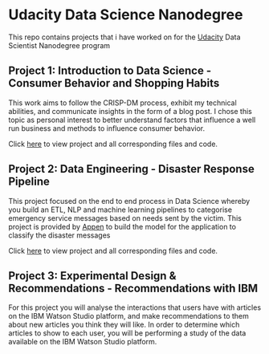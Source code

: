 # Udacity Data Science Nanodegree
This repo contains projects that i have worked on for the [Udacity](https://www.udacity.com/) Data Scientist Nanodegree program



## Project 1: Introduction to Data Science - Consumer Behavior and Shopping Habits

This work aims to follow the CRISP-DM process, exhibit my technical abilities, and communicate insights in the form of a blog post.
 I chose this topic as personal interest to better understand factors that influence a well run business and methods to influence consumer behavior.

 Click [here](Project1/README.md) to view project and all corresponding files and code.

## Project 2: Data Engineering - Disaster Response Pipeline

This project focused on the end to end process in Data Science whereby you build an ETL, NLP and machine learning pipelines to categorise emergency service messages based on needs sent by the victim.
This project is provided by [Appen](https://appen.com/) to build the model for the application to classify the disaster messages

Click [here](Project2/README.md) to view project and all corresponding files and code.

## Project 3: Experimental Design & Recommendations - Recommendations with IBM
For this project you will analyse the interactions that users have with articles on the IBM Watson Studio platform, and make recommendations to them about new articles you think they will like. In order to determine which articles to show to each user, you will be performing a study of the data available on the IBM Watson Studio platform.
